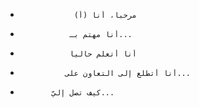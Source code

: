 -                 مرحباً، أنا (أ)               
-                أنا مهتم بـ...              
-                أنا أتعلم حالياً              
-               أنا أتطلع إلى التعاون على...             
-            كيف تصل إليّ...          

<!---
Alnamr954/Alnamr954 هو مستودع خاص لأن README.md (هذا الملف) يظهر على ملفاتك GitHub.
يمكنك النقر على وصلة بريبري لإلقاء نظرة على تغيرتك
--->
